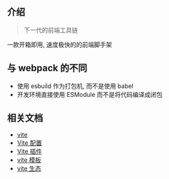 ## 介绍

> 下一代的前端工具链

一款开箱即用, 速度极快的的前端脚手架

## 与 webpack 的不同

+ 使用 esbuild 作为打包机, 而不是使用 babel
+ 开发环境直接使用 ESModule 而不是将代码编译成闭包

## 相关文档

- [vite](https://cn.vitejs.dev/guide/)
- [Vite 配置](https://cn.vitejs.dev/config/)
- [Vite 插件](https://cn.vitejs.dev/plugins/)
- [vite 模板](https://cn.vitejs.dev/guide/#scaffolding-your-first-vite-project)
- [vite 生态](https://github.com/vitejs/awesome-vite)


